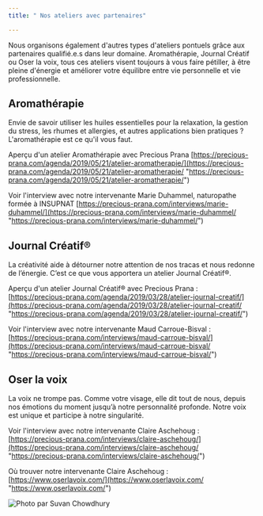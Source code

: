 ```yaml
---
title: " Nos ateliers avec partenaires"

---
```

Nous organisons également d'autres types d'ateliers pontuels grâce aux partenaires qualifié.e.s dans leur domaine. Aromathérapie, Journal Créatif ou Oser la voix, tous ces ateliers visent toujours à vous faire pétiller, à être pleine d'énergie et améliorer votre équilibre entre vie personnelle et vie professionnelle.

## Aromathérapie

Envie de savoir utiliser les huiles essentielles pour la relaxation, la gestion du stress, les rhumes et allergies, et autres applications bien pratiques ? L'aromathérapie est ce qu'il vous faut.

Aperçu d'un atelier Aromathérapie avec Precious Prana [https://precious-prana.com/agenda/2019/05/21/atelier-aromatherapie/](https://precious-prana.com/agenda/2019/05/21/atelier-aromatherapie/ "https://precious-prana.com/agenda/2019/05/21/atelier-aromatherapie/")

Voir l'interview avec notre intervenante Marie Duhammel, naturopathe formée à  INSUPNAT [https://precious-prana.com/interviews/marie-duhammel/](https://precious-prana.com/interviews/marie-duhammel/ "https://precious-prana.com/interviews/marie-duhammel/")

## Journal Créatif®

La créativité aide à détourner notre attention de nos tracas et nous redonne de l’énergie. C’est ce que vous apportera un atelier Journal Créatif®.

Aperçu d'un atelier Journal Créatif® avec Precious Prana : [https://precious-prana.com/agenda/2019/03/28/atelier-journal-creatif/](https://precious-prana.com/agenda/2019/03/28/atelier-journal-creatif/ "https://precious-prana.com/agenda/2019/03/28/atelier-journal-creatif/")

Voir l'interview avec notre intervenante Maud Carroue-Bisval : [https://precious-prana.com/interviews/maud-carroue-bisval/](https://precious-prana.com/interviews/maud-carroue-bisval/ "https://precious-prana.com/interviews/maud-carroue-bisval/")

## Oser la voix

La voix ne trompe pas. Comme votre visage, elle dit tout de nous, depuis nos émotions du moment jusqu’à notre personnalité profonde. Notre voix est unique et participe à notre singularité.

Voir l'interview avec notre intervenante  Claire Aschehoug : [https://precious-prana.com/interviews/claire-aschehoug/](https://precious-prana.com/interviews/claire-aschehoug/ "https://precious-prana.com/interviews/claire-aschehoug/")

Où trouver notre intervenante Claire Aschehoug : [https://www.oserlavoix.com/](https://www.oserlavoix.com/ "https://www.oserlavoix.com/")

![](/images/canva-macroshotoflightbulb-bis.jpg "Photo par Suvan Chowdhury")
